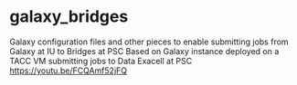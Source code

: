 # galaxy_bridges
Galaxy configuration files and other pieces to enable submitting jobs from Galaxy at IU to Bridges at PSC
Based on Galaxy instance deployed on a TACC VM submitting jobs to Data Exacell at PSC
https://youtu.be/FCQAmf52jFQ
